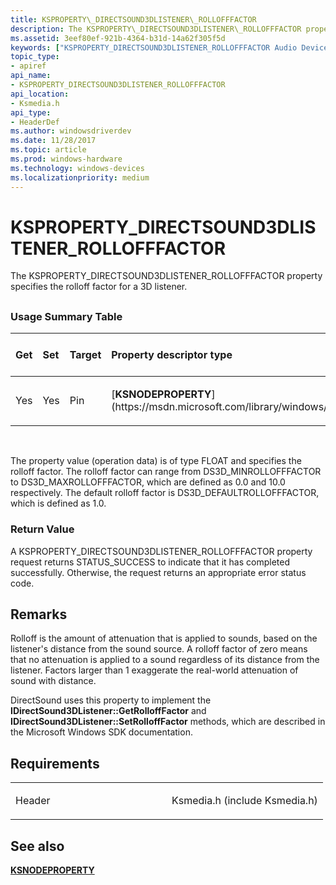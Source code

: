 ```yaml
---
title: KSPROPERTY\_DIRECTSOUND3DLISTENER\_ROLLOFFFACTOR
description: The KSPROPERTY\_DIRECTSOUND3DLISTENER\_ROLLOFFFACTOR property specifies the rolloff factor for a 3D listener.
ms.assetid: 3eef80ef-921b-4364-b31d-14a62f305f5d
keywords: ["KSPROPERTY_DIRECTSOUND3DLISTENER_ROLLOFFFACTOR Audio Devices"]
topic_type:
- apiref
api_name:
- KSPROPERTY_DIRECTSOUND3DLISTENER_ROLLOFFFACTOR
api_location:
- Ksmedia.h
api_type:
- HeaderDef
ms.author: windowsdriverdev
ms.date: 11/28/2017
ms.topic: article
ms.prod: windows-hardware
ms.technology: windows-devices
ms.localizationpriority: medium
---
```


# KSPROPERTY\_DIRECTSOUND3DLISTENER\_ROLLOFFFACTOR


The KSPROPERTY\_DIRECTSOUND3DLISTENER\_ROLLOFFFACTOR property specifies the rolloff factor for a 3D listener.

## <span id="ddk_ksproperty_directsound3dlistener_rollofffactor_ks"></span><span id="DDK_KSPROPERTY_DIRECTSOUND3DLISTENER_ROLLOFFFACTOR_KS"></span>


### <span id="Usage_Summary_Table"></span><span id="usage_summary_table"></span><span id="USAGE_SUMMARY_TABLE"></span>Usage Summary Table

<table>
<colgroup>
<col width="20%" />
<col width="20%" />
<col width="20%" />
<col width="20%" />
<col width="20%" />
</colgroup>
<thead>
<tr class="header">
<th align="left">Get</th>
<th align="left">Set</th>
<th align="left">Target</th>
<th align="left">Property descriptor type</th>
<th align="left">Property value type</th>
</tr>
</thead>
<tbody>
<tr class="odd">
<td align="left"><p>Yes</p></td>
<td align="left"><p>Yes</p></td>
<td align="left"><p>Pin</p></td>
<td align="left"><p>[<strong>KSNODEPROPERTY</strong>](https://msdn.microsoft.com/library/windows/hardware/ff537143)</p></td>
<td align="left"><p>FLOAT</p></td>
</tr>
</tbody>
</table>

 

The property value (operation data) is of type FLOAT and specifies the rolloff factor. The rolloff factor can range from DS3D\_MINROLLOFFFACTOR to DS3D\_MAXROLLOFFFACTOR, which are defined as 0.0 and 10.0 respectively. The default rolloff factor is DS3D\_DEFAULTROLLOFFFACTOR, which is defined as 1.0.

### <span id="Return_Value"></span><span id="return_value"></span><span id="RETURN_VALUE"></span>Return Value

A KSPROPERTY\_DIRECTSOUND3DLISTENER\_ROLLOFFFACTOR property request returns STATUS\_SUCCESS to indicate that it has completed successfully. Otherwise, the request returns an appropriate error status code.

Remarks
-------

Rolloff is the amount of attenuation that is applied to sounds, based on the listener's distance from the sound source. A rolloff factor of zero means that no attenuation is applied to a sound regardless of its distance from the listener. Factors larger than 1 exaggerate the real-world attenuation of sound with distance.

DirectSound uses this property to implement the **IDirectSound3DListener::GetRolloffFactor** and **IDirectSound3DListener::SetRolloffFactor** methods, which are described in the Microsoft Windows SDK documentation.

Requirements
------------

<table>
<colgroup>
<col width="50%" />
<col width="50%" />
</colgroup>
<tbody>
<tr class="odd">
<td align="left"><p>Header</p></td>
<td align="left">Ksmedia.h (include Ksmedia.h)</td>
</tr>
</tbody>
</table>

## <span id="see_also"></span>See also


[**KSNODEPROPERTY**](https://msdn.microsoft.com/library/windows/hardware/ff537143)

 

 






